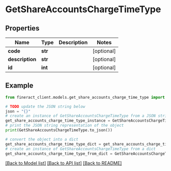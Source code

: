 # GetShareAccountsChargeTimeType


## Properties

Name | Type | Description | Notes
------------ | ------------- | ------------- | -------------
**code** | **str** |  | [optional] 
**description** | **str** |  | [optional] 
**id** | **int** |  | [optional] 

## Example

```python
from fineract_client.models.get_share_accounts_charge_time_type import GetShareAccountsChargeTimeType

# TODO update the JSON string below
json = "{}"
# create an instance of GetShareAccountsChargeTimeType from a JSON string
get_share_accounts_charge_time_type_instance = GetShareAccountsChargeTimeType.from_json(json)
# print the JSON string representation of the object
print(GetShareAccountsChargeTimeType.to_json())

# convert the object into a dict
get_share_accounts_charge_time_type_dict = get_share_accounts_charge_time_type_instance.to_dict()
# create an instance of GetShareAccountsChargeTimeType from a dict
get_share_accounts_charge_time_type_from_dict = GetShareAccountsChargeTimeType.from_dict(get_share_accounts_charge_time_type_dict)
```
[[Back to Model list]](../README.md#documentation-for-models) [[Back to API list]](../README.md#documentation-for-api-endpoints) [[Back to README]](../README.md)


